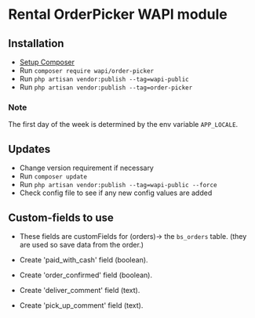 # Rental OrderPicker WAPI module

## Installation
- [Setup Composer](https://repo.weap.nl/packages/readme)
- Run `composer require wapi/order-picker`
- Run `php artisan vendor:publish --tag=wapi-public`
- Run `php artisan vendor:publish --tag=order-picker`

### Note
The first day of the week is determined by the env variable `APP_LOCALE`.

## Updates
- Change version requirement if necessary
- Run `composer update`
- Run `php artisan vendor:publish --tag=wapi-public --force`
- Check config file to see if any new config values are added

## Custom-fields to use

- These fields are customFields for (orders)-> the `bs_orders` table. (they are used so save data from the order.)

- Create 'paid_with_cash' field (boolean).
- Create 'order_confirmed' field (boolean).
- Create 'deliver_comment' field (text).
- Create 'pick_up_comment' field (text).

